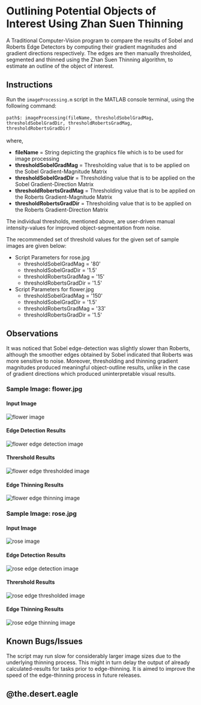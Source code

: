 # Outlining Potential Objects of Interest Using Zhan Suen Thinning   
A Traditional Computer-Vision program to compare the results of Sobel and Roberts Edge Detectors by computing their gradient magnitudes and gradient directions respectively. The edges are then manually thresholded, segmented and thinned using the Zhan Suen Thinning algorithm, to estimate an outline of the object of interest.     

## Instructions
Run the `imageProcessing.m` script in the MATLAB console terminal, using the following command: </br> </br>
`path$: imageProcessing(fileName, thresholdSobelGradMag, thresholdSobelGradDir, thresholdRobertsGradMag, thresholdRobertsGradDir)` </br> </br>
where, </br>
- **fileName**                 = String depicting the graphics file which is to be used for image processing </br>
- **thresholdSobelGradMag**    = Thresholding value that is to be applied on the Sobel Gradient-Magnitude Matrix
- **thresholdSobelGradDir**    = Thresholding value that is to be applied on the Sobel Gradient-Direction Matrix
- **thresholdRobertsGradMag**  = Thresholding value that is to be applied on the Roberts Gradient-Magnitude Matrix
- **thresholdRobertsGradDir**  = Thresholding value that is to be applied on the Roberts Gradient-Direction Matrix

The individual thresholds, mentioned above, are user-driven manual intensity-values for improved object-segmentation from noise.

The recommended set of threshold values for the given set of sample images are given below:
- Script Parameters for rose.jpg
  - thresholdSobelGradMag = '80'
  - thresholdSobelGradDir = '1.5'
  - thresholdRobertsGradMag = '15'
  - thresholdRobertsGradDir = '1.5'
- Script Parameters for flower.jpg
  - thresholdSobelGradMag = '150'
  - thresholdSobelGradDir = '1.5'
  - thresholdRobertsGradMag = '33'
  - thresholdRobertsGradDir = '1.5'

## Observations
It was noticed that Sobel edge-detection was slightly slower than Roberts, although the smoother edges obtained by Sobel indicated that Roberts was more sensitive to noise. Moreover, thresholding and thinning gradient magnitudes produced meaningful object-outline results, unlike in the case of gradient directions which produced uninterpretable visual results.
### Sample Image: flower.jpg
#### Input Image
![flower image](/flower.jpg)
#### Edge Detection Results
![flower edge detection image](/docImg/flEdgeDetect.PNG)
#### Thrershold Results
![flower edge thresholded image](/docImg/flThresh.PNG)
#### Edge Thinning Results
![flower edge thinning image](/docImg/flEdgeThin.PNG)
### Sample Image: rose.jpg
#### Input Image
![rose image](/rose.jpg)
#### Edge Detection Results
![rose edge detection image](/docImg/roEdgeDetect.PNG)
#### Thrershold Results
![rose edge thresholded image](/docImg/roThresh.PNG)
#### Edge Thinning Results
![rose edge thinning image](/docImg/roEdgeThin.PNG)

## Known Bugs/Issues
The script may run slow for considerably larger image sizes due to the underlying thinning process. This might in turn delay the output of already calculated-results for tasks prior to edge-thinning. It is aimed to improve the speed of the edge-thinning process in future releases.

## @the.desert.eagle
